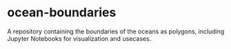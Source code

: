 # ocean-boundaries
A repository containing the boundaries of the oceans as polygons, including Jupyter Notebooks for visualization and usecases.

